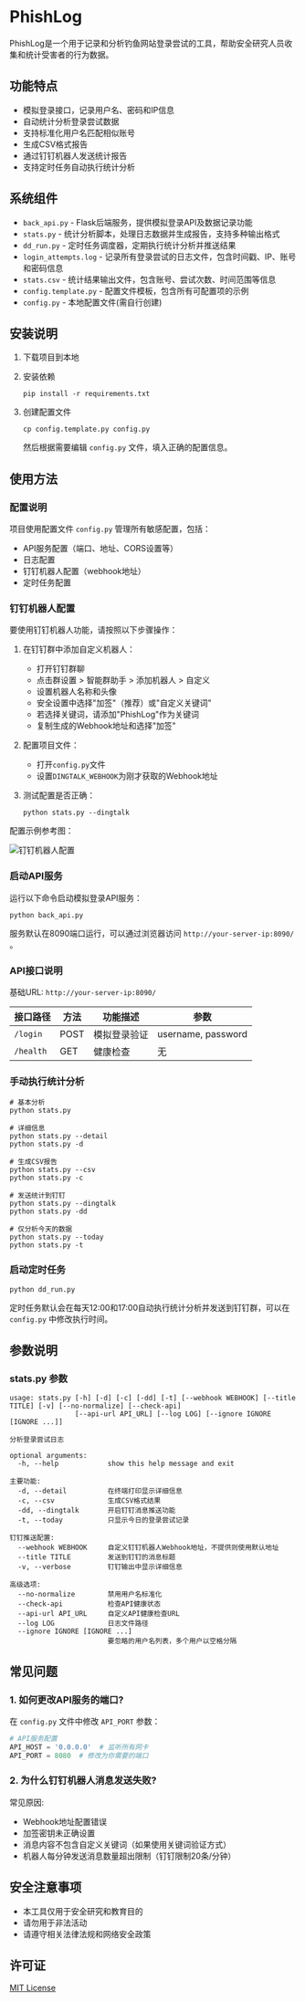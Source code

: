# PhishLog

PhishLog是一个用于记录和分析钓鱼网站登录尝试的工具，帮助安全研究人员收集和统计受害者的行为数据。

## 功能特点

- 模拟登录接口，记录用户名、密码和IP信息
- 自动统计分析登录尝试数据
- 支持标准化用户名匹配相似账号
- 生成CSV格式报告
- 通过钉钉机器人发送统计报告
- 支持定时任务自动执行统计分析

## 系统组件

- `back_api.py` - Flask后端服务，提供模拟登录API及数据记录功能
- `stats.py` - 统计分析脚本，处理日志数据并生成报告，支持多种输出格式
- `dd_run.py` - 定时任务调度器，定期执行统计分析并推送结果
- `login_attempts.log` - 记录所有登录尝试的日志文件，包含时间戳、IP、账号和密码信息
- `stats.csv` - 统计结果输出文件，包含账号、尝试次数、时间范围等信息
- `config.template.py` - 配置文件模板，包含所有可配置项的示例
- `config.py` - 本地配置文件(需自行创建)

## 安装说明

1. 下载项目到本地


2. 安装依赖
   ```
   pip install -r requirements.txt
   ```

3. 创建配置文件
   ```
   cp config.template.py config.py
   ```
   然后根据需要编辑 `config.py` 文件，填入正确的配置信息。

## 使用方法

### 配置说明

项目使用配置文件 `config.py` 管理所有敏感配置，包括：

- API服务配置（端口、地址、CORS设置等）
- 日志配置
- 钉钉机器人配置（webhook地址）
- 定时任务配置

### 钉钉机器人配置

要使用钉钉机器人功能，请按照以下步骤操作：

1. 在钉钉群中添加自定义机器人：
   - 打开钉钉群聊
   - 点击群设置 > 智能群助手 > 添加机器人 > 自定义
   - 设置机器人名称和头像
   - 安全设置中选择"加签"（推荐）或"自定义关键词"
   - 若选择关键词，请添加"PhishLog"作为关键词
   - 复制生成的Webhook地址和选择"加签"

2. 配置项目文件：
   - 打开`config.py`文件
   - 设置`DINGTALK_WEBHOOK`为刚才获取的Webhook地址
   
3. 测试配置是否正确：
   ```
   python stats.py --dingtalk
   ```

配置示例参考图：

![钉钉机器人配置](img/rebotset.jpg)

### 启动API服务

运行以下命令启动模拟登录API服务：

```
python back_api.py
```

服务默认在8090端口运行，可以通过浏览器访问 `http://your-server-ip:8090/` 。

### API接口说明

基础URL: `http://your-server-ip:8090/`

| 接口路径 | 方法 | 功能描述 | 参数 |
|---------|------|---------|------|
| `/login` | POST | 模拟登录验证 | username, password |
| `/health` | GET | 健康检查 | 无 |

### 手动执行统计分析

```
# 基本分析
python stats.py

# 详细信息
python stats.py --detail
python stats.py -d

# 生成CSV报告
python stats.py --csv
python stats.py -c

# 发送统计到钉钉
python stats.py --dingtalk
python stats.py -dd

# 仅分析今天的数据
python stats.py --today
python stats.py -t
```

### 启动定时任务

```
python dd_run.py
```

定时任务默认会在每天12:00和17:00自动执行统计分析并发送到钉钉群，可以在 `config.py` 中修改执行时间。

## 参数说明

### stats.py 参数

```
usage: stats.py [-h] [-d] [-c] [-dd] [-t] [--webhook WEBHOOK] [--title TITLE] [-v] [--no-normalize] [--check-api]
                [--api-url API_URL] [--log LOG] [--ignore IGNORE [IGNORE ...]]

分析登录尝试日志

optional arguments:
  -h, --help            show this help message and exit

主要功能:
  -d, --detail          在终端打印显示详细信息
  -c, --csv             生成CSV格式结果
  -dd, --dingtalk       开启钉钉消息推送功能
  -t, --today           只显示今日的登录尝试记录

钉钉推送配置:
  --webhook WEBHOOK     自定义钉钉机器人Webhook地址，不提供则使用默认地址
  --title TITLE         发送到钉钉的消息标题
  -v, --verbose         钉钉输出中显示详细信息

高级选项:
  --no-normalize        禁用用户名标准化
  --check-api           检查API健康状态
  --api-url API_URL     自定义API健康检查URL
  --log LOG             日志文件路径
  --ignore IGNORE [IGNORE ...]
                        要忽略的用户名列表，多个用户以空格分隔
```

## 常见问题

### 1. 如何更改API服务的端口?

在 `config.py` 文件中修改 `API_PORT` 参数：

```python
# API服务配置
API_HOST = '0.0.0.0'  # 监听所有网卡
API_PORT = 8080  # 修改为你需要的端口
```

### 2. 为什么钉钉机器人消息发送失败?

常见原因:
- Webhook地址配置错误
- 加签密钥未正确设置
- 消息内容不包含自定义关键词（如果使用关键词验证方式）
- 机器人每分钟发送消息数量超出限制（钉钉限制20条/分钟）


## 安全注意事项

- 本工具仅用于安全研究和教育目的
- 请勿用于非法活动
- 请遵守相关法律法规和网络安全政策

## 许可证

[MIT License](LICENSE) 